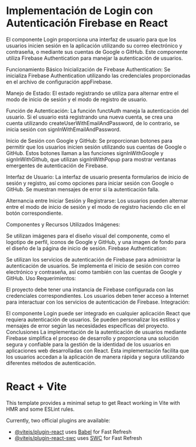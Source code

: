 # Implementación de Login con Autenticación Firebase en React
El componente Login proporciona una interfaz de usuario para que los usuarios inicien sesión en la aplicación utilizando su correo electrónico y contraseña, o mediante sus cuentas de Google o GitHub. Este componente utiliza Firebase Authentication para manejar la autenticación de usuarios.

Funcionamiento Básico
Inicialización de Firebase Authentication:
Se inicializa Firebase Authentication utilizando las credenciales proporcionadas en el archivo de configuración appFirebase.

Manejo de Estado:
El estado registrando se utiliza para alternar entre el modo de inicio de sesión y el modo de registro de usuario.

Función de Autenticación:
La función functAuth maneja la autenticación del usuario. Si el usuario está registrando una nueva cuenta, se crea una cuenta utilizando createUserWithEmailAndPassword, de lo contrario, se inicia sesión con signInWithEmailAndPassword.

Inicio de Sesión con Google y GitHub:
Se proporcionan botones para permitir que los usuarios inicien sesión utilizando sus cuentas de Google o GitHub. Estos botones llaman a las funciones signInWithGoogle y signInWithGithub, que utilizan signInWithPopup para mostrar ventanas emergentes de autenticación de Firebase.

Interfaz de Usuario:
La interfaz de usuario presenta formularios de inicio de sesión y registro, así como opciones para iniciar sesión con Google o GitHub. Se muestran mensajes de error si la autenticación falla.

Alternancia entre Iniciar Sesión y Registrarse:
Los usuarios pueden alternar entre el modo de inicio de sesión y el modo de registro haciendo clic en el botón correspondiente.

Componentes y Recursos Utilizados
Imágenes:

Se utilizan imágenes para el diseño visual del componente, como el logotipo de perfil, iconos de Google y GitHub, y una imagen de fondo para el diseño de la página de inicio de sesión.
Firebase Authentication:

Se utilizan los servicios de autenticación de Firebase para administrar la autenticación de usuarios. Se implementa el inicio de sesión con correo electrónico y contraseña, así como también con las cuentas de Google y GitHub.
Uso
Requerimientos:

El proyecto debe tener una instancia de Firebase configurada con las credenciales correspondientes.
Los usuarios deben tener acceso a Internet para interactuar con los servicios de autenticación de Firebase.
Integración:

El componente Login puede ser integrado en cualquier aplicación React que requiera autenticación de usuarios.
Se pueden personalizar los estilos y mensajes de error según las necesidades específicas del proyecto.
Conclusiones
La implementación de la autenticación de usuarios mediante Firebase simplifica el proceso de desarrollo y proporciona una solución segura y confiable para la gestión de la identidad de los usuarios en aplicaciones web desarrolladas con React. Esta implementación facilita que los usuarios accedan a la aplicación de manera rápida y segura utilizando diferentes métodos de autenticación.
# React + Vite

This template provides a minimal setup to get React working in Vite with HMR and some ESLint rules.

Currently, two official plugins are available:

- [@vitejs/plugin-react](https://github.com/vitejs/vite-plugin-react/blob/main/packages/plugin-react/README.md) uses [Babel](https://babeljs.io/) for Fast Refresh
- [@vitejs/plugin-react-swc](https://github.com/vitejs/vite-plugin-react-swc) uses [SWC](https://swc.rs/) for Fast Refresh
